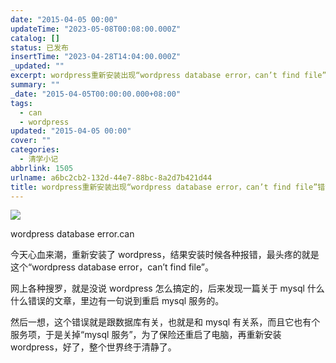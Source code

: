 ```yaml
---
date: "2015-04-05 00:00"
updateTime: "2023-05-08T00:08:00.000Z"
catalog: []
status: 已发布
insertTime: "2023-04-28T14:04:00.000Z"
_updated: ""
excerpt: wordpress重新安装出现“wordpress database error，can’t find file”错误
summary: ""
_date: "2015-04-05T00:00:00.000+08:00"
tags:
  - can
  - wordpress
updated: "2015-04-05 00:00"
cover: ""
categories:
  - 清学小记
abbrlink: 1505
urlname: a6bc2cb2-132d-44e7-88bc-8a2d7b421d44
title: wordpress重新安装出现“wordpress database error，can’t find file”错误
---
```


![](https://image.bmqy.net/upload/Fvu3KY0ChoIO0NEEd6qgZLw75oKM.jpg)

wordpress database error.can

今天心血来潮，重新安装了 wordpress，结果安装时候各种报错，最头疼的就是这个“wordpress database error，can’t find file”。

网上各种搜罗，就是没说 wordpress 怎么搞定的，后来发现一篇关于 mysql 什么什么错误的文章，里边有一句说到重启 mysql 服务的。

然后一想，这个错误就是跟数据库有关，也就是和 mysql 有关系，而且它也有个服务项，于是关掉“mysql 服务”，为了保险还重启了电脑，再重新安装 wordpress，好了，整个世界终于清静了。

